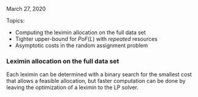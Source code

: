 March 27, 2020

Topics:
- Computing the leximin allocation on the full data set
- Tighter upper-bound for $PoF(L)$ with _repeated_ resources
- Asymptotic costs in the random assignment problem

### Leximin allocation on the full data set

Each leximin can be determined with a binary search for the smallest cost that allows a feasible allocation, but
faster computation can be done by leaving the optimization of a leximin to the LP solver.
